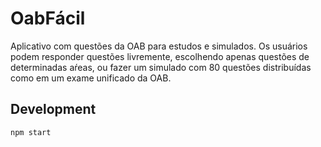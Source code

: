 # OabFácil

Aplicativo com questões da OAB para estudos e simulados. Os usuários podem responder questões livremente, escolhendo apenas questões de determinadas aŕeas, ou fazer um simulado com 80 questões distribuídas como em um exame unificado da OAB.

## Development

```npm start```